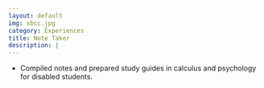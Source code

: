 ```yaml
---
layout: default
img: sbcc.jpg
category: Experiences
title: Note Taker
description: |
---
```


* Compiled notes and prepared study guides in calculus and psychology for disabled students.
